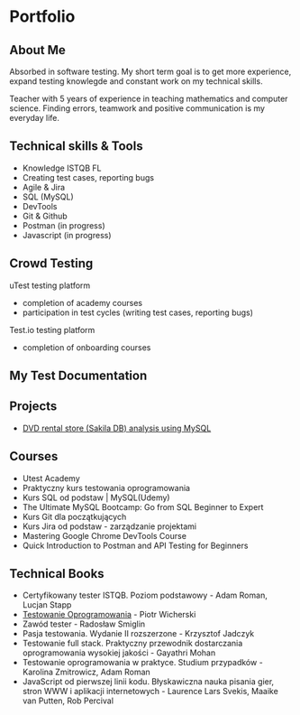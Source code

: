 # Portfolio
## About Me
Absorbed in software testing. 
My short term goal is to get more experience, expand testing knowlegde and constant work on my technical skills.

Teacher with 5 years of experience in teaching mathematics and computer science. Finding errors, teamwork and positive communication is my everyday life.

## Technical skills & Tools
- Knowledge ISTQB FL 
- Creating test cases, reporting bugs
- Agile & Jira
- SQL (MySQL)
- DevTools
- Git & Github
- Postman (in progress)
- Javascript (in progress)

## Crowd Testing
uTest testing platform 
- completion of academy courses
- participation in test cycles (writing test cases, reporting bugs)
  
Test.io testing platform
- completion of onboarding courses
  
## My Test Documentation

## Projects
- [DVD rental store (Sakila DB) analysis using MySQL](SQL/sakila_analysis.sql) 

## Courses
- Utest Academy
- Praktyczny kurs testowania oprogramowania 
- Kurs SQL od podstaw | MySQL(Udemy)
- The Ultimate MySQL Bootcamp: Go from SQL Beginner to Expert 
- Kurs Git dla początkujących
- Kurs Jira od podstaw - zarządzanie projektami 
- Mastering Google Chrome DevTools Course 
- Quick Introduction to Postman and API Testing for Beginners 

## Technical Books
- Certyfikowany tester ISTQB. Poziom podstawowy - Adam Roman, Lucjan Stapp
- [Testowanie Oprogramowania](https://pwicherski.gitbook.io/) - Piotr Wicherski
- Zawód tester - Radosław Smiglin 
- Pasja testowania. Wydanie II rozszerzone - Krzysztof Jadczyk
- Testowanie full stack. Praktyczny przewodnik dostarczania oprogramowania wysokiej jakości - Gayathri Mohan
- Testowanie oprogramowania w praktyce. Studium przypadków - Karolina Zmitrowicz, Adam Roman
- JavaScript od pierwszej linii kodu. Błyskawiczna nauka pisania gier, stron WWW i aplikacji internetowych - Laurence Lars Svekis, Maaike van Putten, Rob Percival

